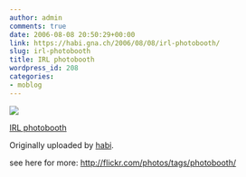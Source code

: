 ```yaml
---
author: admin
comments: true
date: 2006-08-08 20:50:29+00:00
link: https://habi.gna.ch/2006/08/08/irl-photobooth/
slug: irl-photobooth
title: IRL photobooth
wordpress_id: 208
categories:
- moblog
---
```



 [![](http://static.flickr.com/87/210364573_39a0be5c75_m.jpg)](http://www.flickr.com/photos/habi/210364573/)
   

 
  [IRL photobooth](http://www.flickr.com/photos/habi/210364573/)
    

  Originally uploaded by [habi](http://www.flickr.com/people/habi/).
 



see here for more: http://flickr.com/photos/tags/photobooth/
  

